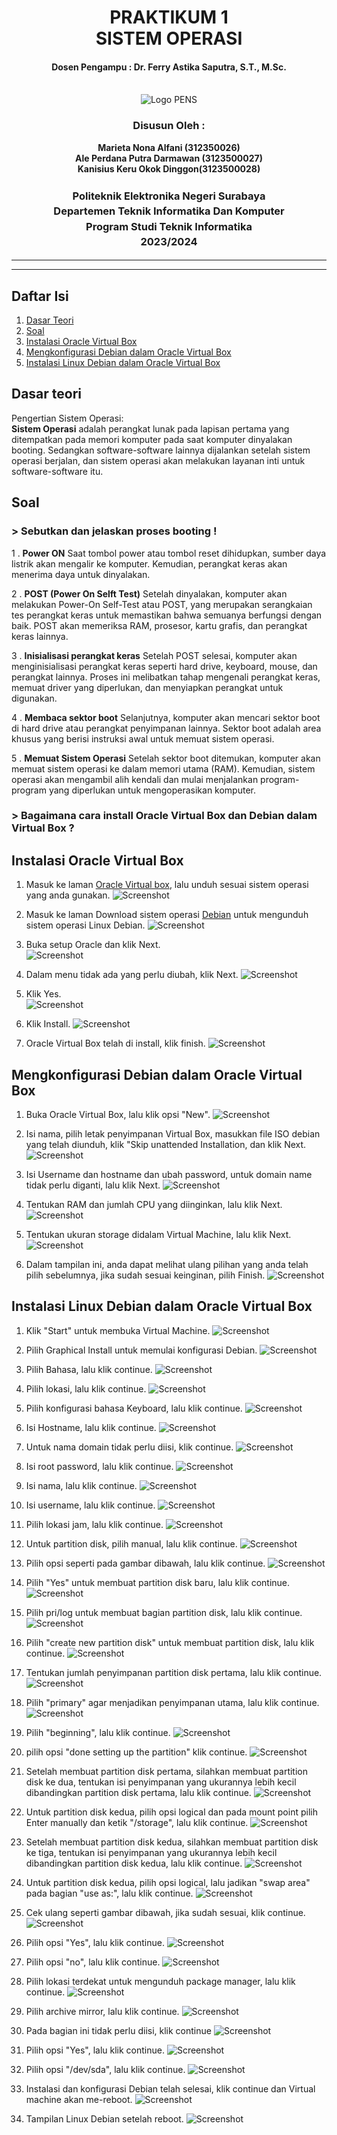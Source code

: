 <div align="center">
  <h1 style="text-align: center;font-weight: bold">PRAKTIKUM 1<br>SISTEM OPERASI</h1>
  <h4 style="text-align: center;">Dosen Pengampu : Dr. Ferry Astika Saputra, S.T., M.Sc.</h4>
</div>
<br />
<div align="center">
  <img src="https://upload.wikimedia.org/wikipedia/id/4/44/Logo_PENS.png" alt="Logo PENS">
  <h3 style="text-align: center;">Disusun Oleh : </h3>
  <p style="text-align: center;">
    <strong>Marieta Nona Alfani (312350026) </strong><br>
    <strong>Ale Perdana Putra Darmawan (3123500027) </strong><br>
    <strong>Kanisius Keru Okok Dinggon(3123500028)</strong>
  </p>
<h3 style="text-align: center;line-height: 1.5">Politeknik Elektronika Negeri Surabaya<br>Departemen Teknik Informatika Dan Komputer<br>Program Studi Teknik Informatika<br>2023/2024</h3>
  <hr><hr>
</div>

## Daftar Isi
1. [Dasar Teori](#Dasar-teori)
2. [Soal](#soal)
3. [Instalasi Oracle Virtual Box](#Instalasi-Oracle-Virtual-Box)
4. [Mengkonfigurasi Debian dalam Oracle Virtual Box](#Mengkonfigurasi-Debian-dalam-Oracle-Virtual-Box)
5. [Instalasi Linux Debian dalam Oracle Virtual Box](#Instalasi-Linux-Debian-dalam-Oracle-Virtual-Box)

## Dasar teori
Pengertian Sistem Operasi:</br>
<strong>Sistem Operasi</strong> adalah perangkat lunak pada lapisan pertama yang ditempatkan pada memori komputer pada saat komputer dinyalakan booting. Sedangkan software-software lainnya dijalankan setelah sistem operasi berjalan, dan sistem operasi akan melakukan layanan inti untuk software-software itu.

## Soal
#### <h3> > Sebutkan dan jelaskan proses booting !</h3>
1 . <strong>Power ON</strong>
Saat tombol power atau tombol reset dihidupkan, sumber daya listrik akan mengalir ke komputer.
Kemudian, perangkat keras akan menerima daya untuk dinyalakan.

2 . <strong>POST (Power On Selft Test)</strong>
Setelah dinyalakan, komputer akan melakukan Power-On Self-Test atau POST, yang merupakan serangkaian tes perangkat keras untuk memastikan bahwa semuanya berfungsi dengan baik. 
POST akan memeriksa RAM, prosesor, kartu grafis, dan perangkat keras lainnya. 

3 . <strong>Inisialisasi perangkat keras</strong>
Setelah POST selesai, komputer akan menginisialisasi perangkat keras seperti hard drive, keyboard, mouse, dan perangkat lainnya. 
Proses ini melibatkan tahap mengenali perangkat keras, memuat driver yang diperlukan, dan menyiapkan perangkat untuk digunakan.

4 . <strong>Membaca sektor boot</strong>
Selanjutnya, komputer akan mencari sektor boot di hard drive atau perangkat penyimpanan lainnya. 
Sektor boot adalah area khusus yang berisi instruksi awal untuk memuat sistem operasi.

5 . <strong>Memuat Sistem Operasi</strong>
Setelah sektor boot ditemukan, komputer akan memuat sistem operasi ke dalam memori utama (RAM). 
Kemudian, sistem operasi akan mengambil alih kendali dan mulai menjalankan program-program yang diperlukan untuk mengoperasikan komputer.

#### <h3> > Bagaimana cara install Oracle Virtual Box dan Debian dalam Virtual Box ?</h3>

## Instalasi Oracle Virtual Box
1. Masuk ke laman [Oracle Virtual box](https://www.virtualbox.org/wiki/Downloads), lalu unduh sesuai sistem operasi yang anda gunakan.
![Screenshot](Assets/1.png)

2. Masuk ke laman Download sistem operasi [Debian](https://www.debian.org/download) untuk mengunduh sistem operasi Linux Debian.
![Screenshot](Assets//2.png)

3. Buka setup Oracle dan klik Next.</br>
![Screenshot](screenshot/3.png)

4. Dalam menu tidak ada yang perlu diubah, klik Next.
![Screenshot](screenshot/4.png)

5. Klik Yes.</br>
![Screenshot](screenshot/5.png)

6. Klik Install.
![Screenshot](screenshot/6.png)

7. Oracle Virtual Box telah di install, klik finish.
![Screenshot](screenshot/7.png)

## Mengkonfigurasi Debian dalam Oracle Virtual Box
1. Buka Oracle Virtual Box, lalu klik opsi "New".
![Screenshot](screenshot/8.png)

2. Isi nama, pilih letak penyimpanan Virtual Box, masukkan file ISO debian yang telah diunduh, klik "Skip unattended Installation, dan klik Next.
![Screenshot](screenshot/9.png)

3. Isi Username dan hostname dan ubah password, untuk domain name tidak perlu diganti, lalu klik Next. 
![Screenshot](screenshot/10.png)

4. Tentukan RAM dan jumlah CPU yang diinginkan, lalu klik Next.
![Screenshot](screenshot/11.png)

5. Tentukan ukuran storage didalam Virtual Machine, lalu klik Next.
![Screenshot](screenshot/12.png)

6. Dalam tampilan ini, anda dapat melihat ulang pilihan yang anda telah pilih sebelumnya, jika sudah sesuai keinginan, pilih Finish.
![Screenshot](screenshot/13.png)

## Instalasi Linux Debian dalam Oracle Virtual Box
1. Klik "Start" untuk membuka Virtual Machine.
![Screenshot](screenshot/14a.png)

2. Pilih Graphical Install untuk memulai konfigurasi Debian.
![Screenshot](screenshot/15.png)

3. Pilih Bahasa, lalu klik continue.
![Screenshot](screenshot/16.png)

4. Pilih lokasi, lalu klik continue.
![Screenshot](screenshot/17.png)

5. Pilih konfigurasi bahasa Keyboard, lalu klik continue.
![Screenshot](screenshot/18.png)

6. Isi Hostname, lalu klik continue.
![Screenshot](screenshot/19.png)

7. Untuk nama domain tidak perlu diisi, klik continue.
![Screenshot](screenshot/20.png)

8. Isi root password, lalu klik continue.
![Screenshot](screenshot/21.png)

9. Isi nama, lalu klik continue.
![Screenshot](screenshot/22.png)

10. Isi username, lalu klik continue.
![Screenshot](screenshot/23.png)

11. Pilih lokasi jam, lalu klik continue.
![Screenshot](screenshot/24.png)

12. Untuk partition disk, pilih manual, lalu klik continue.
![Screenshot](screenshot/25.png)

13. Pilih opsi seperti pada gambar dibawah, lalu klik continue.
![Screenshot](screenshot/26.png)

14. Pilih "Yes" untuk membuat partition disk baru, lalu klik continue.
![Screenshot](screenshot/27.png)

15. Pilih pri/log untuk membuat bagian partition disk, lalu klik continue.
![Screenshot](screenshot/28.png)

16. Pilih "create new partition disk" untuk membuat partition disk, lalu klik continue.
![Screenshot](screenshot/29.png)

17. Tentukan jumlah penyimpanan partition disk pertama, lalu klik continue.
![Screenshot](screenshot/30.png)

18. Pilih "primary" agar menjadikan penyimpanan utama, lalu klik continue.
![Screenshot](screenshot/31.png)

19. Pilih "beginning", lalu klik continue.
![Screenshot](screenshot/32.png)

20. pilih opsi "done setting up the partition" klik continue.
![Screenshot](screenshot/33.png)

21. Setelah membuat partition disk pertama, silahkan membuat partition disk ke dua, tentukan isi penyimpanan yang ukurannya lebih kecil dibandingkan partition disk pertama, lalu klik continue.
![Screenshot](screenshot/34.png)

22. Untuk partition disk kedua, pilih opsi logical dan pada mount point pilih Enter manually dan ketik "/storage", lalu klik continue.
![Screenshot](screenshot/35.png)

23. Setelah membuat partition disk kedua, silahkan membuat partition disk ke tiga, tentukan isi penyimpanan yang ukurannya lebih kecil dibandingkan partition disk kedua, lalu klik continue.
![Screenshot](screenshot/36.png)

24. Untuk partition disk kedua, pilih opsi logical, lalu jadikan "swap area" pada bagian "use as:", lalu klik continue.
![Screenshot](screenshot/37.png)

25. Cek ulang seperti gambar dibawah, jika sudah sesuai, klik continue.
![Screenshot](screenshot/38.png)

26. Pilih opsi "Yes", lalu klik continue.
![Screenshot](screenshot/39.png)

27. Pilih opsi "no", lalu klik continue.
![Screenshot](screenshot/40.png)

28. Pilih lokasi terdekat untuk mengunduh package manager, lalu klik continue.
![Screenshot](screenshot/41.png)

29. Pilih archive mirror, lalu klik continue.
![Screenshot](screenshot/42.png)

30. Pada bagian ini tidak perlu diisi, klik continue
![Screenshot](screenshot/43.png)

31. Pilih opsi "Yes", lalu klik continue.
![Screenshot](screenshot/44.png)

32. Pilih opsi "/dev/sda", lalu klik continue.
![Screenshot](screenshot/45.png)

33. Instalasi dan konfigurasi Debian telah selesai, klik continue dan Virtual machine akan me-reboot. 
![Screenshot](screenshot/46.png)

34. Tampilan Linux Debian setelah reboot.
![Screenshot](screenshot/47.png)

